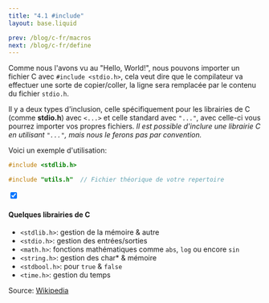 ```yaml
---
title: "4.1 #include"
layout: base.liquid

prev: /blog/c-fr/macros
next: /blog/c-fr/define
---
```


Comme nous l'avons vu au "Hello, World!", nous pouvons importer un fichier C avec `#include <stdio.h>`, cela veut dire que le compilateur va effectuer une sorte de copier/coller<!-- copi/coli -->, la ligne sera remplacée par le contenu du fichier `stdio.h`.

Il y a deux types d'inclusion, celle spécifiquement pour les librairies de C (comme **stdio.h**) avec `<...>` et celle standard avec `"..."`, avec celle-ci vous pourrez importer vos propres fichiers. *Il est possible d'inclure une librairie C en utilisant `"..."`, mais nous le ferons pas par convention.*

Voici un exemple d'utilisation:
```c
#include <stdlib.h>

#include "utils.h"  // Fichier théorique de votre repertoire
```

<section class="accordion" optional>
    <input type="checkbox" checked>
    <h4>Quelques librairies de C<i></i></h4>
<article>

- `<stdlib.h>`: gestion de la mémoire & autre
- `<stdio.h>`: gestion des entrées/sorties
- `<math.h>`: fonctions mathématiques comme `abs`, `log` ou encore `sin`
- `<string.h>`: gestion des char* & mémoire
- `<stdbool.h>`: pour `true` & `false`
- `<time.h>`: gestion du temps
</article>
</section>

Source: [Wikipedia](https://fr.wikipedia.org/wiki/Pr%C3%A9processeur_C)
